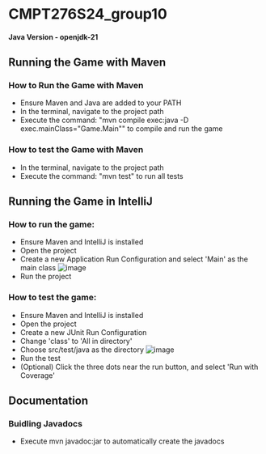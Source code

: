 # CMPT276S24_group10

#### Java Version - openjdk-21

## Running the Game with Maven
### How to Run the Game with Maven
- Ensure Maven and Java are added to your PATH
- In the terminal, navigate to the project path
- Execute the command: "mvn compile exec:java -D exec.mainClass="Game.Main"" to compile and run the game

### How to test the Game with Maven
- In the terminal, navigate to the project path
- Execute the command: "mvn test" to run all tests

## Running the Game in IntelliJ
### How to run the game:
- Ensure Maven and IntelliJ is installed
- Open the project
- Create a new Application Run Configuration and select 'Main' as the main class
![image](https://media.github.sfu.ca/user/2404/files/334d6a87-42ef-431f-af2d-dc8af2a17bcb)
- Run the project

### How to test the game:
- Ensure Maven and IntelliJ is installed
- Open the project
- Create a new JUnit Run Configuration
- Change 'class' to 'All in directory'
- Choose src/test/java as the directory
![image](https://media.github.sfu.ca/user/2404/files/31c11186-d73c-4b60-8e78-d077d479a712)
- Run the test
- (Optional) Click the three dots near the run button, and select 'Run with Coverage'

## Documentation
### Buidling Javadocs
- Execute mvn javadoc:jar to automatically create the javadocs

